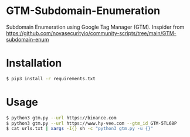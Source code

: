 # GTM-Subdomain-Enumeration
Subdomain Enumeration using Google Tag Manager (GTM). Inspider from https://github.com/novasecurityio/community-scripts/tree/main/GTM-subdomain-enum
# Installation
```bash
$ pip3 install -r requirements.txt
```

# Usage
```bash
$ python3 gtm.py --url https://binance.com
$ python3 gtm.py --url https://www.hy-vee.com --gtm_id GTM-5TL68P
$ cat urls.txt | xargs -I{} sh -c "python3 gtm.py -u {}"
```

